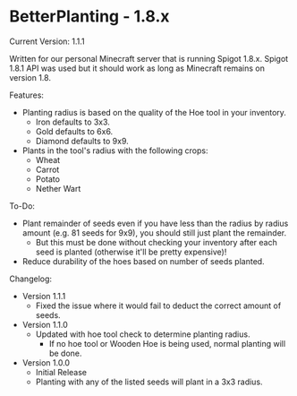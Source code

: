 # BetterPlanting - 1.8.x

Current Version: 1.1.1

Written for our personal Minecraft server that is running Spigot 1.8.x. Spigot 1.8.1 API was used but it should work as long as Minecraft remains on version 1.8.

Features:
- Planting radius is based on the quality of the Hoe tool in your inventory.
	- Iron defaults to 3x3.
	- Gold defaults to 6x6.
	- Diamond defaults to 9x9.
- Plants in the tool's radius with the following crops:
	- Wheat
	- Carrot
	- Potato
	- Nether Wart

To-Do:
- Plant remainder of seeds even if you have less than the radius by radius amount (e.g. 81 seeds for 9x9), you should still just plant the remainder.
    - But this must be done without checking your inventory after each seed is planted (otherwise it'll be pretty expensive)!
- Reduce durability of the hoes based on number of seeds planted.

Changelog:
- Version 1.1.1
    - Fixed the issue where it would fail to deduct the correct amount of seeds.
- Version 1.1.0
	- Updated with hoe tool check to determine planting radius.
		- If no hoe tool or Wooden Hoe is being used, normal planting will be done.
- Version 1.0.0
	- Initial Release
	- Planting with any of the listed seeds will plant in a 3x3 radius.
